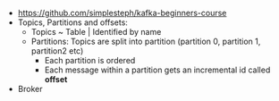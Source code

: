 * https://github.com/simplesteph/kafka-beginners-course
* Topics, Partitions and offsets:
    * Topics ~ Table | Identified by name
    * Partitions: Topics are split into partition (partition 0, partition 1, partition2 etc)
        * Each partition is ordered
        * Each message within a partition gets an incremental id called __offset__
* Broker

